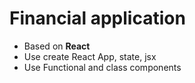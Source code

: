 # Financial application

* Based on **React**
* Use create React App, state, jsx
* Use Functional and class components

